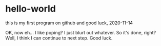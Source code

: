 # hello-world
this is my first program on github and good luck, 2020-11-14

OK, now eh... I like poping? I just blurt out whatever.
So it's done, right?
Well, I think I can continue to next step.
Good luck.
